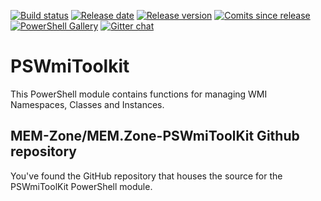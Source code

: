 [![Build status][appveyor-badge]][appveyor-build]
[![Release date][release-date-badge]][release-date]
[![Release version][release-badge]][release]
[![Comits since release][commits-since-badge]][commits-since]
[![PowerShell Gallery][psgallery-badge]][psgallery]
[![Gitter chat][gitter-badge]][gitter]

# PSWmiToolkit

This PowerShell module contains functions for managing WMI Namespaces, Classes and Instances.

## MEM-Zone/MEM.Zone-PSWmiToolKit Github repository

You've found the GitHub repository that houses the source for the PSWmiToolKit PowerShell module.

[appveyor-badge]: https://ci.appveyor.com/api/projects/status/xsritqr9cs5v2mra?svg=true
[appveyor-build]: https://ci.appveyor.com/project/Ioan-Popovici/pswmitoolkit
[psgallery-badge]: https://img.shields.io/powershellgallery/dt/PSWmiToolKit.svg
[psgallery]: https://www.powershellgallery.com/packages/PSWmiToolKit
[gitter-badge]: https://badges.gitter.im/PSWmiToolKit.svg
[gitter]: https://gitter.im/PSWmiToolKit/Lobby
[release-badge]: https://img.shields.io/github/release/MEM-Zone/MEM.Zone-PSWmiToolKit/all.svg
[release]: https://github.com/MEM-Zone/MEM.Zone-PSWmiToolKit/releases
[release-date-badge]: https://img.shields.io/github/release-date/MEM-Zone/MEM.Zone-PSWmiToolKit.svg
[release-date]: https://github.com/MEM-Zone/PSWmiToolKit/releases
[commits-since-badge]: https://img.shields.io/github/commits-since/MEM-Zone/MEM.Zone-PSWmiToolKit/latest.svg
[commits-since]: https://github.com/MEM-Zone/MEM.Zone-PSWmiToolKit/commits/master
[discord-badge]: https://img.shields.io/discord/666618982844989460?logo=disco
[discord]: https://discord.gg/WAapRYc
[x-badge]: https://img.shields.io/twitter/follow/ioanpopovici?style=social&logo=x
[x]: https://x.com/intent/follow?screen_name=ioanpopovici
